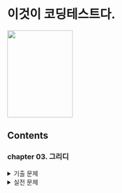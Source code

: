 # 이것이 코딩테스트다.
<image src="https://user-images.githubusercontent.com/77714083/177778772-66bd8e24-241a-4314-90c8-946a6516dd06.png" width="150" height="200"/>

## Contents
### chapter 03. 그리디
<details>
  <summary>기출 문제</summary>
  <div markdown="1">
    <pre>
    - 큰 수의 법칙
    - 숫자 카드 게임
    - 1이 될 때까지
    </pre>
  </div>
 </details>
 <details>
  <summary>실전 문제</summary>
  <div markdown="1">
    <pre>
    - 모험가 길드
    - 곱하기 혹은 더하기
    - 문자열 뒤집기
    - 만들 수 없는 금액
    - 볼링공 고르기
    - 무지의 먹방 라이브
    </pre>
  </div>
</details>

